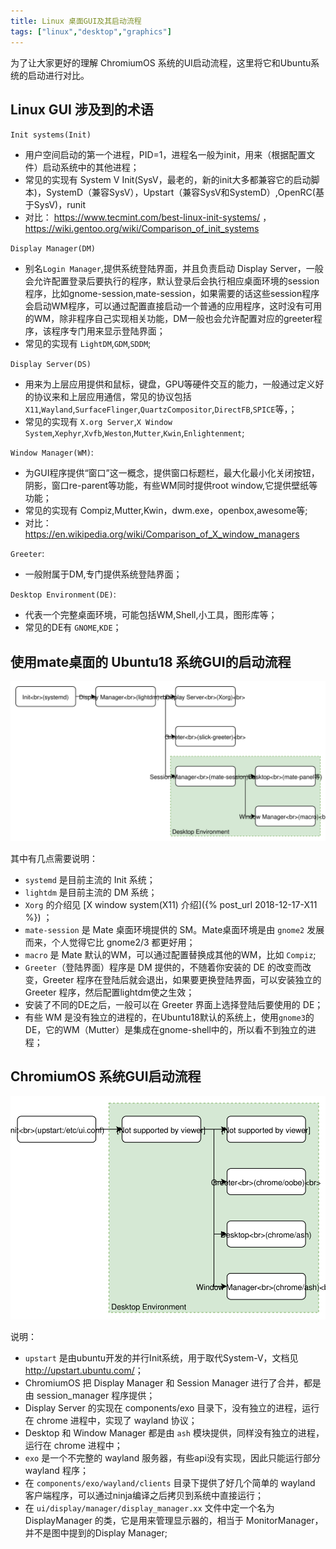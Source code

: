 ```yaml
---
title: Linux 桌面GUI及其启动流程
tags: ["linux","desktop","graphics"]
---
```


为了让大家更好的理解 ChromiumOS 系统的UI启动流程，这里将它和Ubuntu系统的启动进行对比。

## Linux GUI 涉及到的术语

`Init systems(Init)`

* 用户空间启动的第一个进程，PID=1，进程名一般为init，用来（根据配置文件）启动系统中的其他进程；
* 常见的实现有 System V Init(SysV，最老的，新的init大多都兼容它的启动脚本)，SystemD（兼容SysV），Upstart（兼容SysV和SystemD）,OpenRC(基于SysV)，runit
* 对比： https://www.tecmint.com/best-linux-init-systems/ ，https://wiki.gentoo.org/wiki/Comparison_of_init_systems

`Display Manager(DM)`

* 别名`Login Manager`,提供系统登陆界面，并且负责启动 Display Server，一般会允许配置登录后要执行的程序，默认登录后会执行相应桌面环境的session程序，比如gnome-session,mate-session，如果需要的话这些session程序会启动WM程序，可以通过配置直接启动一个普通的应用程序，这时没有可用的WM，除非程序自己实现相关功能，DM一般也会允许配置对应的greeter程序，该程序专门用来显示登陆界面；
* 常见的实现有 `LightDM`,`GDM`,`SDDM`;

`Display Server(DS)`

* 用来为上层应用提供和鼠标，键盘，GPU等硬件交互的能力，一般通过定义好的协议来和上层应用通信，常见的协议包括 `X11`,`Wayland`,`SurfaceFlinger`,`QuartzCompositor`,`DirectFB`,`SPICE`等，；
* 常见的实现有 `X.org Server`,`X Window System`,`Xephyr`,`Xvfb`,`Weston`,`Mutter`,`Kwin`,`Enlightenment`;

`Window Manager(WM)`:

* 为GUI程序提供“窗口”这一概念，提供窗口标题栏，最大化最小化关闭按钮，阴影，窗口re-parent等功能，有些WM同时提供root window,它提供壁纸等功能；
* 常见的实现有 Compiz,Mutter,Kwin，dwm.exe，openbox,awesome等;
* 对比： https://en.wikipedia.org/wiki/Comparison_of_X_window_managers

`Greeter`:

* 一般附属于DM,专门提供系统登陆界面；

`Desktop Environment(DE)`:

* 代表一个完整桌面环境，可能包括WM,Shell,小工具，图形库等；
* 常见的DE有 `GNOME`,`KDE`；

## 使用mate桌面的 Ubuntu18 系统GUI的启动流程

![mate](/data/ubuntu%20mate%20的启动流程.svg)

其中有几点需要说明：

* `systemd` 是目前主流的 Init 系统；
* `lightdm` 是目前主流的 DM 系统；
* `Xorg` 的介绍见 [X window system(X11) 介绍]({% post_url 2018-12-17-X11 %}) ；
* `mate-session` 是 Mate 桌面环境提供的 SM。Mate桌面环境是由 `gnome2` 发展而来，个人觉得它比 gnome2/3 都更好用；
* `macro` 是 Mate 默认的WM，可以通过配置替换成其他的WM，比如 `Compiz`;
* `Greeter`（登陆界面）程序是 DM 提供的，不随着你安装的 DE 的改变而改变，Greeter 程序在登陆后就会退出，如果要更换登陆界面，可以安装独立的 Greeter 程序，然后配置lightdm使之生效；
* 安装了不同的DE之后，一般可以在 Greeter 界面上选择登陆后要使用的 DE；
* 有些 WM 是没有独立的进程的，在Ubuntu18默认的系统上，使用`gnome3`的DE，它的WM（Mutter）是集成在gnome-shell中的，所以看不到独立的进程；

## ChromiumOS 系统GUI启动流程

![mate](/data/ChromiumOS%20系统界面启动流程.svg)

说明：

* `upstart` 是由ubuntu开发的并行Init系统，用于取代System-V，文档见 <http://upstart.ubuntu.com/>；
* ChromiumOS 把 Display Manager 和 Session Manager 进行了合并，都是由 session_manager 程序提供；
* Display Server 的实现在 components/exo 目录下，没有独立的进程，运行在 chrome 进程中，实现了 wayland 协议；
* Desktop 和 Window Manager 都是由 `ash` 模块提供，同样没有独立的进程，运行在 chrome 进程中；
* `exo` 是一个不完整的 wayland 服务器，有些api没有实现，因此只能运行部分 wayland 程序；
* 在 `components/exo/wayland/clients` 目录下提供了好几个简单的 wayland 客户端程序，可以通过ninja编译之后拷贝到系统中直接运行；
* 在 `ui/display/manager/display_manager.xx` 文件中定一个名为 DisplayManager 的类，它是用来管理显示器的，相当于 MonitorManager，并不是图中提到的Display Manager;
